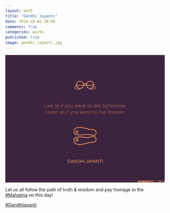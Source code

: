 ```yaml
---
layout: work
title: "Gandhi Jayanti"
date: 2014-10-02 20:58
comments: true
categories: works
published: true
image: gandhi_jayanti.jpg
---
```

<img src="/images/works/gandhi_jayanti.jpg" align="middle"/>

Let us all follow the path of truth & wisdom and pay homage to the [#Mahatma](https://www.facebook.com/hashtag/mahatma) on this day!

[#Gandhijayanti](https://www.facebook.com/hashtag/gandhijayanti)